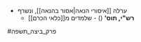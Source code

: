 * ערלה [[איסורי הנאה|אסור בהנאה]], ונשרף
	* **רש"י, תוס'** () - שלמדים מ[[כלאי הכרם]]

#פרק_ביצה_תשפה 